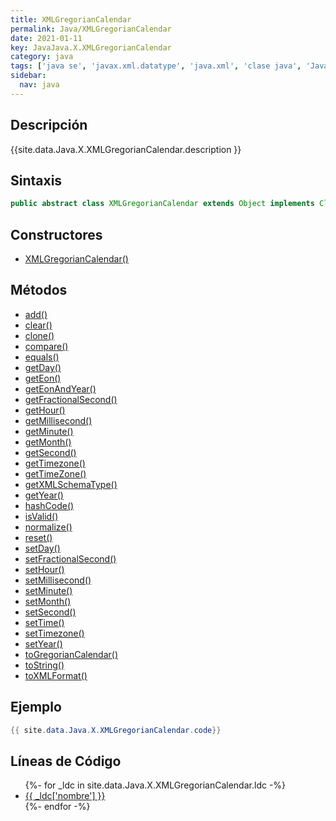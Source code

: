 ```yaml
---
title: XMLGregorianCalendar
permalink: Java/XMLGregorianCalendar
date: 2021-01-11
key: JavaJava.X.XMLGregorianCalendar
category: java
tags: ['java se', 'javax.xml.datatype', 'java.xml', 'clase java', 'Java 1.5']
sidebar: 
  nav: java
---
```


## Descripción
{{site.data.Java.X.XMLGregorianCalendar.description }}

## Sintaxis
~~~java
public abstract class XMLGregorianCalendar extends Object implements Cloneable
~~~

## Constructores
* [XMLGregorianCalendar()](/Java/XMLGregorianCalendar/XMLGregorianCalendar/)

## Métodos
* [add()](/Java/XMLGregorianCalendar/add)
* [clear()](/Java/XMLGregorianCalendar/clear)
* [clone()](/Java/XMLGregorianCalendar/clone)
* [compare()](/Java/XMLGregorianCalendar/compare)
* [equals()](/Java/XMLGregorianCalendar/equals)
* [getDay()](/Java/XMLGregorianCalendar/getDay)
* [getEon()](/Java/XMLGregorianCalendar/getEon)
* [getEonAndYear()](/Java/XMLGregorianCalendar/getEonAndYear)
* [getFractionalSecond()](/Java/XMLGregorianCalendar/getFractionalSecond)
* [getHour()](/Java/XMLGregorianCalendar/getHour)
* [getMillisecond()](/Java/XMLGregorianCalendar/getMillisecond)
* [getMinute()](/Java/XMLGregorianCalendar/getMinute)
* [getMonth()](/Java/XMLGregorianCalendar/getMonth)
* [getSecond()](/Java/XMLGregorianCalendar/getSecond)
* [getTimezone()](/Java/XMLGregorianCalendar/getTimezone)
* [getTimeZone()](/Java/XMLGregorianCalendar/getTimeZone)
* [getXMLSchemaType()](/Java/XMLGregorianCalendar/getXMLSchemaType)
* [getYear()](/Java/XMLGregorianCalendar/getYear)
* [hashCode()](/Java/XMLGregorianCalendar/hashCode)
* [isValid()](/Java/XMLGregorianCalendar/isValid)
* [normalize()](/Java/XMLGregorianCalendar/normalize)
* [reset()](/Java/XMLGregorianCalendar/reset)
* [setDay()](/Java/XMLGregorianCalendar/setDay)
* [setFractionalSecond()](/Java/XMLGregorianCalendar/setFractionalSecond)
* [setHour()](/Java/XMLGregorianCalendar/setHour)
* [setMillisecond()](/Java/XMLGregorianCalendar/setMillisecond)
* [setMinute()](/Java/XMLGregorianCalendar/setMinute)
* [setMonth()](/Java/XMLGregorianCalendar/setMonth)
* [setSecond()](/Java/XMLGregorianCalendar/setSecond)
* [setTime()](/Java/XMLGregorianCalendar/setTime)
* [setTimezone()](/Java/XMLGregorianCalendar/setTimezone)
* [setYear()](/Java/XMLGregorianCalendar/setYear)
* [toGregorianCalendar()](/Java/XMLGregorianCalendar/toGregorianCalendar)
* [toString()](/Java/XMLGregorianCalendar/toString)
* [toXMLFormat()](/Java/XMLGregorianCalendar/toXMLFormat)

## Ejemplo
~~~java
{{ site.data.Java.X.XMLGregorianCalendar.code}}
~~~

## Líneas de Código
<ul>
{%- for _ldc in site.data.Java.X.XMLGregorianCalendar.ldc -%}
   <li>
       <a href="{{_ldc['url'] }}">{{ _ldc['nombre'] }}</a>
   </li>
{%- endfor -%}
</ul>
